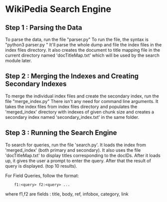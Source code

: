 # WikiPedia Search Engine

## Step 1 : Parsing the Data

To parse the data, run the file "parser.py"
To run the file, the syntax is "python3 parser.py <path-to-dump-file> <path-to-index-folder>"
It'll parse the whole dump and file the index files in the index files directory.
It also creates the document to title mapping file in the current directory named 'docTitleMap.txt' which will be used by the search module later.

## Step 2 : Merging the Indexes and Creating Secondary Indexes

To merge the individual index files and create the secondary index, run the file "merge_index.py"
There isn't any need for command line arguments. It takes the index files from index files directory and populates the 'merged_index' directory with indexes of given chunk size and creates a secondary index named 'secondary_index.txt' in the same folder.

## Step 3 : Running the Search Engine

To search for queries, run the file 'search.py'. It loads the index from 'merged_index' (both primary and secondary).
It also uses the file 'docTitleMap.txt' to display titles corresponding to the docIDs.
After it loads up, it gives the user a prompt to enter the query. After that the result of query is displayed. (top 10 results).

For Field Queries, follow the format:
```
	f1:<query> f2:<query> ...
```	
where f1,f2 are fields : title, body, ref, infobox, category, link


